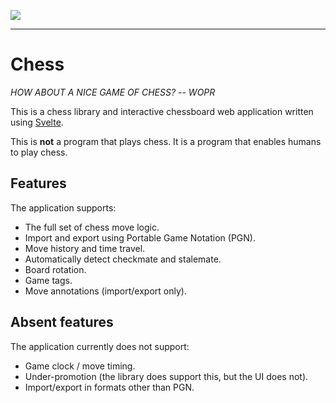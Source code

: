![](https://github.com/direvus/chess/workflows/Node%20CI/badge.svg)

---

# Chess

*HOW ABOUT A NICE GAME OF CHESS?  -- WOPR*

This is a chess library and interactive chessboard web application written
using [Svelte](https://svelte.dev).

This is **not** a program that plays chess.  It is a program that enables
humans to play chess.

## Features

The application supports:

- The full set of chess move logic.
- Import and export using Portable Game Notation (PGN).
- Move history and time travel.
- Automatically detect checkmate and stalemate.
- Board rotation.
- Game tags.
- Move annotations (import/export only).

## Absent features

The application currently does not support:

- Game clock / move timing.
- Under-promotion (the library does support this, but the UI does not).
- Import/export in formats other than PGN.
